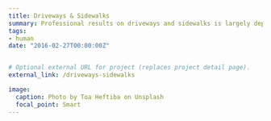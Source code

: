 ```yaml
---
title: Driveways & Sidewalks
summary: Professional results on driveways and sidewalks is largely dependent upon the method of cleaning used by your service provider. The goal on these services is a long lasting and stripe free appearance. We would love to whip your homes entryways back into shape today.
tags:
- human
date: "2016-02-27T00:00:00Z"


# Optional external URL for project (replaces project detail page).
external_link: /driveways-sidewalks

image:
  caption: Photo by Toa Heftiba on Unsplash
  focal_point: Smart
---
```

